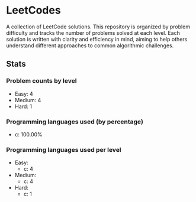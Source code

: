 # LeetCodes

A collection of LeetCode solutions. This repository is organized by problem difficulty and tracks the number of problems solved at each level. Each solution is written with clarity and efficiency in mind, aiming to help others understand different approaches to common algorithmic challenges.

## Stats

### Problem counts by level

- Easy: 4
- Medium: 4
- Hard: 1

### Programming languages used (by percentage)
- c: 100.00%

### Programming languages used per level
- Easy:
  - c: 4
- Medium:
  - c: 4
- Hard:
  - c: 1
